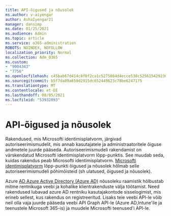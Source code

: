 ```yaml
---
title: API-õigused ja nõusolek
ms.author: v-aiyengar
author: AshaIyengar21
manager: dansimp
ms.date: 01/25/2021
ms.audience: Admin
ms.topic: article
ms.service: o365-administration
ROBOTS: NOINDEX, NOFOLLOW
localization_priority: Normal
ms.collection: Adm_O365
ms.custom:
- "9004343"
- "7756"
ms.openlocfilehash: c45bab67d414c8f0f2ca1c5275084d4ecce538c5256154292302080ba5bd8175
ms.sourcegitcommit: b5f7da89a650d2915dc652449623c78be6247175
ms.translationtype: MT
ms.contentlocale: et-EE
ms.lasthandoff: 08/05/2021
ms.locfileid: "53932093"
---
```

# <a name="api-permissions-and-consent"></a>API-õigused ja nõusolek

Rakendused, mis Microsofti identimisplatvorm, järgivad autoriseerimismudelit, mis annab kasutajatele ja administraatoritele õiguse andmetele juurde pääseda. Autoriseerimismudeli rakendamist on värskendatud Microsofti identimisplatvorm lõpp-punktis. See muudab seda, kuidas rakendus peab Microsofti identimisplatvorm. [Microsofti identimisplatvorm](https://docs.microsoft.com/azure/active-directory/develop/v2-permissions-and-consent) lõpp-punkti õigused ja nõusolek hõlmab selle autoriseerimismudeli põhimõisteid (sh ulatused, õigused ja nõusolek).

Azure [AD Azure Active Directory (Azure AD)](https://docs.microsoft.com/azure/active-directory/develop/consent-framework) nõusoleku raamistik hõlbustab mitme rentnikuga veebi ja kohalike klientrakenduste välja töötamist. Need rakendused lubavad azure AD rentniku kasutajakontode sisselogimist, mis erineb sellest, kus rakendus on registreeritud. Lisaks teie veebi API-le võib neil olla vaja juurde pääseda veebi API Graph API-le (Azure AD,Intune'ile ja teenustele Microsoft 365-is) ja muudele Microsofti teenused'i API-le.

